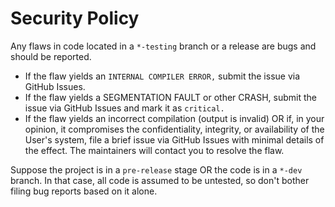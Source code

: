# Security Policy

Any flaws in code located in a `*-testing` branch or a release are bugs and should be reported. 

- If the flaw yields an `INTERNAL COMPILER ERROR,` submit the issue via GitHub Issues.
- If the flaw yields a SEGMENTATION FAULT or other CRASH, submit the issue via GitHub Issues and mark it as `critical.`
- If the flaw yields an incorrect compilation (output is invalid) OR if, in your opinion, it compromises the confidentiality, integrity, or availability of the User's system, file a brief issue via GitHub Issues with minimal details of the effect. The maintainers will contact you to resolve the flaw.

Suppose the project is in a `pre-release` stage OR the code is in a `*-dev` branch. In that case, all code is assumed to be untested, so don't bother filing bug reports based on it alone.
